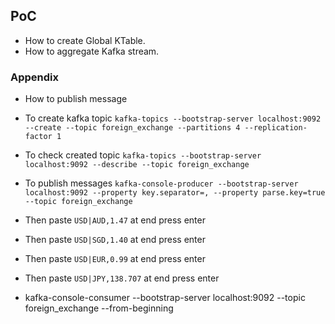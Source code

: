 ## PoC
* How to create Global KTable.
* How to aggregate Kafka stream.

### Appendix
* How to publish message
* To create kafka topic ``kafka-topics --bootstrap-server localhost:9092 --create --topic foreign_exchange --partitions 4 --replication-factor 1``
* To check created topic ``kafka-topics --bootstrap-server localhost:9092 --describe --topic foreign_exchange``
* To publish messages ``kafka-console-producer --bootstrap-server localhost:9092 --property key.separator=, --property parse.key=true --topic foreign_exchange``
* Then paste ``USD|AUD,1.47`` at end press enter
* Then paste ``USD|SGD,1.40`` at end press enter
* Then paste ``USD|EUR,0.99`` at end press enter
* Then paste ``USD|JPY,138.707`` at end press enter

* kafka-console-consumer --bootstrap-server localhost:9092 --topic foreign_exchange --from-beginning
